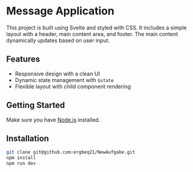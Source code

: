 


# Message Application

This project is built using Svelte and styled with CSS. It includes a simple layout with a header, main content area, and footer. The main content dynamically updates based on user input.

## Features
- Responsive design with a clean UI
- Dynamic state management with `$state`
- Flexible layout with child component rendering

## Getting Started

Make sure you have [Node.js](https://nodejs.org/) installed.

## Installation
```bash
git clone git@github.com:ergbeq21/NewAufgabe.git 
npm install 
npm run dev

 ```

